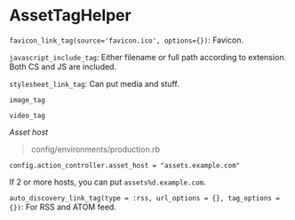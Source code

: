 # AssetTagHelper

`favicon_link_tag(source='favicon.ico', options={})`: Favicon.

`javascript_include_tag`: Either filename or full path according to extension. Both CS and JS are included.

`stylesheet_link_tag`: Can put media and stuff.

`image_tag`

`video_tag`

*Asset host*

> config/environments/production.rb

    config.action_controller.asset_host = "assets.example.com"

If 2 or more hosts, you can put `assets%d.example.com`.


`auto_discovery_link_tag(type = :rss, url_options = {}, tag_options = {})`: For RSS and ATOM feed.

